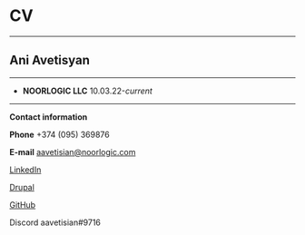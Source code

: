 <!--Markdown-->
# **CV**
___
 ## Ani Avetisyan
___
 - **NOORLOGIC LLC** 10.03.22-_current_
___
**Contact information**

__Phone__ +374 (095) 369876

**E-mail** aavetisian@noorlogic.com

[LinkedIn](https://www.linkedin.com/help/linkedin/?trk=p_settings_helpcenter_globalnav_android)

[Drupal](https://www.drupal.org/user)

[GitHub](https://github.com/aavetisian)

Discord aavetisian#9716